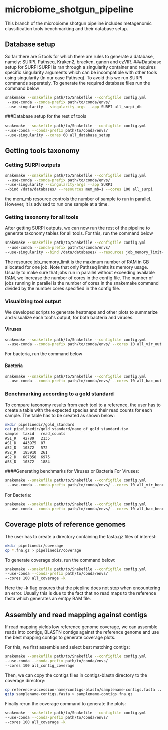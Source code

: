 # microbiome_shotgun_pipeline

This branch of the microbiome shotgun pipeline includes metagenomic classification tools benchmarking and their database setup.
## Database setup
So far there are 5 tools for which there are rules to generate a database, namely: SURPI, Pathseq, Kraken2, bracken, ganon
and ezVIR.
###Database setup for SURPI
SURPI is ran through a singularity container and requires specific singularity arguments which can be incompatible with other tools using singularity (In our case Pathseq).
To avoid this we run SURPI commands seperately.
To generate the required database files run the command below
```bash
snakemake --snakefile path/to/Snakefile --configfile config.yml
 --use-conda --conda-prefix path/to/conda/envs/ 
--use-singularity --singularity-args --app SURPI all_surpi_db
```
###Database setup for the rest of tools
```bash
snakemake --snakefile path/to/Snakefile --configfile config.yml 
--use-conda --conda-prefix path/to/conda/envs/ 
--use-singularity --cores 60 all_database_setup 
```

## Getting tools taxonomy

### Getting SURPI outputs
```bash
snakemake --snakefile path/to/Snakefile --configfile config.yml
 --use-conda --conda-prefix path/to/conda/envs/ 
--use-singularity --singularity-args --app SURPI 
--bind /data/databases/ --resources mem_mb=1 --cores 100 all_surpi
```
the mem_mb resource controls the number of sample to run in parallel. However, it is advised to run one sample at a time.
### Getting taxonomy for all tools
After getting SURPI outputs, we can now run the rest of the pipeline to generate taxonomy tables for all tools. For this,
run the command below
```bash
snakemake --snakefile path/to/Snakefile --configfile config.yml
 --use-conda --conda-prefix path/to/conda/envs/ 
--use-singularity --bind /data/databases/ --resources job_memory_limit=30 --cores 100 all_tax
```
The resource job_memory_limit is the maximum number of RAM in GB allocated for one job. Note that only Pathseq limits its memory usage.
Usually to make sure that jobs run in parallel without exceeding available RAM, we increase the number of cores in the config file.
The number of jobs running in parallel is the number of cores in the snakemake command divided by the number cores specified in the config file.

### Visualizing tool output
We developed scripts to generate heatmaps and other plots to summarize and visualize each tool's output, for both bacteria and viruses.
#### Viruses
```bash
snakemake --snakefile path/to/Snakefile --configfile config.yml
 --use-conda --conda-prefix path/to/conda/envs/ --cores 10 all_vir_out 
```
For bacteria, run the command below
#### Bacteria
```bash
snakemake --snakefile path/to/Snakefile --configfile config.yml
 --use-conda --conda-prefix path/to/conda/envs/ --cores 10 all_bac_out 
```

### Benchmarking according to a gold standard
To compare taxonomy results from each tool to a reference, the user has to create a table with the expected species and their read counts for each sample.
The table has to be created as shown below:
```bash
mkdir pipelinedir/gold_standard
cat pipelinedir/gold_standard/name_of_gold_standard.tsv
sample	taxid	read_counts
AS1_R	42789	2135
AS1_D	443975	87
AS2_D	10372	572
AS2_R	185910	261
AS2_D	687358	6975
AS3_D	10372	1884
```
####Generating benchmarks for Viruses or Bacteria
For Viruses:
```bash
snakemake --snakefile path/to/Snakefile --configfile config.yml
 --use-conda --conda-prefix path/to/conda/envs/ --cores 10 all_vir_benchmark
```
For Bacteria:
```bash
snakemake --snakefile path/to/Snakefile --configfile config.yml
 --use-conda --conda-prefix path/to/conda/envs/ --cores 10 all_bac_benchmark
```

## Coverage plots of reference genomes
The user has to create a directory containing the fasta.gz files of interest:
```bash
mkdir pipelinedir/coverage
cp *.fna.gz > pipelinedir/coverage
```
To generate coverage plots, run the command below:
```bash
snakemake --snakefile path/to/Snakefile --configfile config.yml 
--use-conda --conda-prefix path/to/conda/envs/ 
--cores 100 all_coverage -k
```
Here the -k flag ensures that the piepline does not stop when encountering an error. Usually this is due to the fact that 
no read maps to the reference fasta which generates an emtpy BAM file.

## Assembly and read mapping against contigs
If read mapping yields low reference genome coverage, we can assemble reads into contigs, BLASTN contigs against the 
reference genome and use the best mapping contigs to generate coverage plots.

For this, we first assemble and select best matching contigs:
```bash
snakemake --snakefile path/to/Snakefile --configfile config.yml 
--use-conda --conda-prefix path/to/conda/envs/ 
--cores 100 all_contig_coverage
```
Then, we can copy the contigs files in contigs-blastn directory to the coverage directory:
```bash
cp reference-accession-name/contigs-blastn/samplename-contigs.fasta ..
gzip samplename-contigs.fasta > samplename-contigs.fna.gz
```
Finally rerun the coverage command to generate the plots:
```bash
snakemake --snakefile path/to/Snakefile --configfile config.yml 
--use-conda --conda-prefix path/to/conda/envs/ 
--cores 100 all_coverage -k
```

